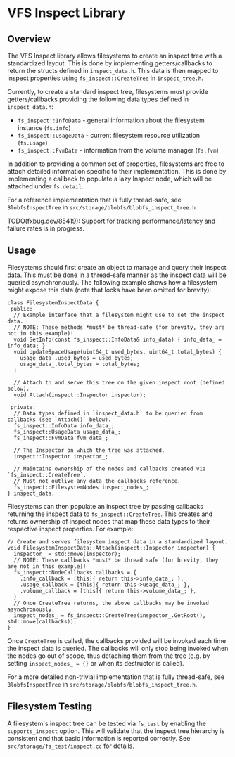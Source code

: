 
# VFS Inspect Library

## Overview

The VFS Inspect library allows filesystems to create an inspect tree with a standardized layout.
This is done by implementing getters/callbacks to return the structs defined in `inspect_data.h`.
This data is then mapped to inspect properties using `fs_inspect::CreateTree` in `inspect_tree.h`.

Currently, to create a standard inspect tree, filesystems must provide getters/callbacks providing
the following data types defined in `inspect_data.h`:

 - `fs_inspect::InfoData` - general information about the filesystem instance (`fs.info`)
 - `fs_inspect::UsageData` - current filesystem resource utilization (`fs.usage`)
 - `fs_inspect::FvmData` - information from the volume manager (`fs.fvm`)

In addition to providing a common set of properties, filesystems are free to attach detailed
information specific to their implementation.  This is done by implementing a callback to populate
a lazy Inspect node, which will be attached under `fs.detail`.

For a reference implementation that is fully thread-safe, see `BlobfsInspectTree` in
`src/storage/blobfs/blobfs_inspect_tree.h`.


TODO(fxbug.dev/85419): Support for tracking performance/latency and failure rates is in progress.

## Usage

Filesystems should first create an object to manage and query their inspect data.  This must be done
in a thread-safe manner as the inspect data will be queried asynchronously. The following example
shows how a filesystem might expose this data (note that locks have been omitted for brevity):

```
class FilesystemInspectData {
 public:
  // Example interface that a filesystem might use to set the inspect data.
  // NOTE: These methods *must* be thread-safe (for brevity, they are not in this example)!
  void SetInfo(const fs_inspect::InfoData& info_data) { info_data_ = info_data; }
  void UpdateSpaceUsage(uint64_t used_bytes, uint64_t total_bytes) {
    usage_data_.used_bytes = used_bytes;
    usage_data_.total_bytes = total_bytes;
  }

  // Attach to and serve this tree on the given inspect root (defined below).
  void Attach(inspect::Inspector inspector);

 private:
  // Data types defined in `inspect_data.h` to be queried from callbacks (see `Attach()` below).
  fs_inspect::InfoData info_data_;
  fs_inspect::UsageData usage_data_;
  fs_inspect::FvmData fvm_data_;

  // The Inspector on which the tree was attached.
  inspect::Inspector inspector_;

  // Maintains ownership of the nodes and callbacks created via `fs_inspect::CreateTree`.
  // Must not outlive any data the callbacks reference.
  fs_inspect::FilesystemNodes inspect_nodes_;
} inspect_data;
```

Filesystems can then populate an inspect tree by passing callbacks returning the inspect data to
`fs_inspect::CreateTree`.  This creates and returns ownership of inspect nodes that map these data
types to their respective inspect properties.  For example:

```
// Create and serves filesystem inspect data in a standardized layout.
void FilesystemInspectData::Attach(inspect::Inspector inspector) {
  inspector_ = std::move(inspector);
  // NOTE: These callbacks *must* be thread safe (for brevity, they are not in this example)!
  fs_inspect::NodeCallbacks callbacks = {
    .info_callback = [this]{ return this->info_data_; },
    .usage_callback = [this]{ return this->usage_data_; },
    .volume_callback = [this]{ return this->volume_data_; },
  }
  // Once CreateTree returns, the above callbacks may be invoked asynchronously.
  inspect_nodes_ = fs_inspect::CreateTree(inspector_.GetRoot(), std::move(callbacks));
}
```

Once `CreateTree` is called, the callbacks provided will be invoked each time the inspect data is
queried.  The callbacks will only stop being invoked when the nodes go out of scope, thus detaching
them from the tree (e.g. by setting `inspect_nodes_ = {}` or when its destructor is called).

For a more detailed non-trivial implementation that is fully thread-safe, see `BlobfsInspectTree` in
`src/storage/blobfs/blobfs_inspect_tree.h`.

## Filesystem Testing

A filesystem's inspect tree can be tested via `fs_test` by enabling the `supports_inspect` option.
This will validate that the inspect tree hierarchy is consistent and that basic information is
reported correctly.  See `src/storage/fs_test/inspect.cc` for details.
